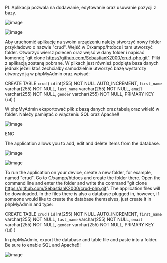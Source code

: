 PL
Aplikacja pozwala na dodawanie, edytowanie oraz usuwanie pozycji z bazy. 

![image](https://github.com/SebastianK2000/crud-php/assets/127401994/49088f34-69c4-4482-a304-607cbe35ba48)

![image](https://github.com/SebastianK2000/crud-php/assets/127401994/65e61c12-4931-4178-a8fc-864c2a195007)


Aby uruchomić aplikację na swoim urządzeniu należy stworzyć nowy folder przykładowo o nazwie "crud". Wejść w C/xampp/htdocs i tam utworzyć folder. Otworzyć wiersz poleceń oraz wejść w dany folder i napisać komendę "git clone https://github.com/SebastianK2000/crud-php.git". 
Pliki z aplikacją zostaną pobrane. W plikach jest również podpięta baza danych jednak jeżeli ktoś zechciałby samodzielnie utworzyć bazę wystarczy utworzyć ją w phpMyAdmin oraz wpisać: 

CREATE TABLE `crud` (
  `id` int(255) NOT NULL AUTO_INCREMENT,
  `first_name` varchar(255) NOT NULL,
  `last_name` varchar(255) NOT NULL,
  `email` varchar(255) NOT NULL,
  `gender` varchar(255) NOT NULL,
  PRIMARY KEY (`id`)
)

W phpMyAdmin eksportować plik z bazą danych oraz tabelą oraz wkleić w folder. Należy pamiętać o włączeniu SQL oraz Apache!! 

![image](https://github.com/SebastianK2000/crud-php/assets/127401994/a8f5dc4a-5c8c-4e53-938b-5d3cf07c5ab8)

ENG

The application allows you to add, edit and delete items from the database. 

![image](https://github.com/SebastianK2000/crud-php/assets/127401994/49088f34-69c4-4482-a304-607cbe35ba48)

![image](https://github.com/SebastianK2000/crud-php/assets/127401994/65e61c12-4931-4178-a8fc-864c2a195007)

To run the application on your device, create a new folder, for example, named "crud". Go to C/xampp/htdocs and create the folder there. Open the command line and enter the folder and write the command "git clone https://github.com/SebastianK2000/crud-php.git". 
The application files will be downloaded. In the files there is also a database plugged in, however, if someone would like to create the database themselves, just create it in phpMyAdmin and type: 

CREATE TABLE `crud` (
  `id` int(255) NOT NULL AUTO_INCREMENT,
  `first_name` varchar(255) NOT NULL,
  `last_name` varchar(255) NOT NULL,
  `email` varchar(255) NOT NULL,
  `gender` varchar(255) NOT NULL,
  PRIMARY KEY (`id`)
)

In phpMyAdmin, export the database and table file and paste into a folder. Be sure to enable SQL and Apache!!! 

![image](https://github.com/SebastianK2000/crud-php/assets/127401994/a8f5dc4a-5c8c-4e53-938b-5d3cf07c5ab8)
